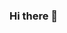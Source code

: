 ### Hi there 👋

<!--
**Nehag28/Nehag28** is a ✨ _special_ ✨ repository because its `README.md` (this file) appears on your GitHub profile.

Here are some ideas to get you started:

- 🔭 I’m currently working on Ruby and Javascript
- 🌱 I’m currently learning Javascript 
- 👯 I’m looking to collaborate on Wordpress website
- 🤔 I’m looking for help with to insert,uodate and delete on CSV using Ruby
- 💬 Ask me about 
- 📫 How to reach me: nehagoya28@gmail.com
- 😄 Pronouns:
- ⚡ Fun fact:
-->
